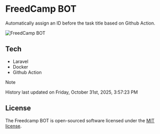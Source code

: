 # FreedCamp BOT

Automatically assign an ID before the task title based on Github Action.

![FreedCamp BOT](https://repository-images.githubusercontent.com/737932867/7d34798b-2680-471c-b089-a78a718d3d6a)

## Tech

- Laravel
- Docker
- Github Action

> [!NOTE]  
> History last updated on Friday, October 31st, 2025, 3:57:23 PM

## License

The Freedcamp BOT is open-sourced software licensed under the [MIT license](https://opensource.org/licenses/MIT).

